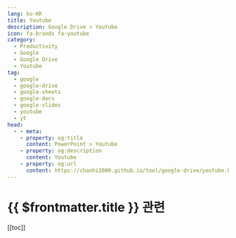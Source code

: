 ```yaml
---
lang: ko-KR
title: Youtube
description: Google Drive > Youtube
icon: fa-brands fa-youtube
category: 
  - Productivity
  - Google
  - Google Drive
  - Youtube
tag:
  - google
  - google-drive
  - google-sheets
  - google-docs
  - google-slides
  - youtube
  - yt
head:
  - - meta:
    - property: og:title
      content: PowerPoint > Youtube
    - property: og:description
      content: Youtube
    - property: og:url
      content: https://chanhi2000.github.io/tool/google-drive/youtube.html
---
```


# {{ $frontmatter.title }} 관련

[[toc]]

<MyYouTubeItems jsonName="yu-eden198100" /><!-- KIMGUN -->

<TagLinks />